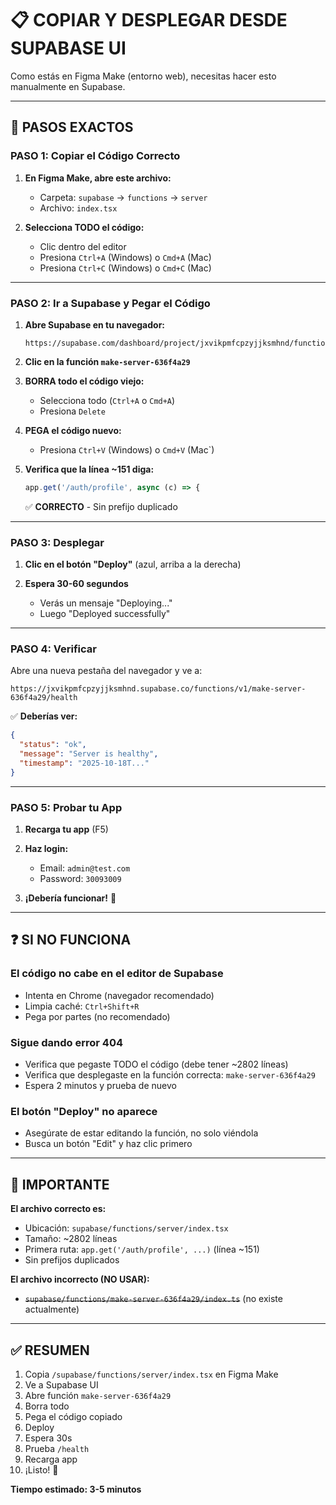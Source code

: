 # 📋 COPIAR Y DESPLEGAR DESDE SUPABASE UI

Como estás en Figma Make (entorno web), necesitas hacer esto manualmente en Supabase.

---

## 🚀 PASOS EXACTOS

### PASO 1: Copiar el Código Correcto

1. **En Figma Make, abre este archivo:**
   - Carpeta: `supabase` → `functions` → `server`
   - Archivo: `index.tsx`

2. **Selecciona TODO el código:**
   - Clic dentro del editor
   - Presiona `Ctrl+A` (Windows) o `Cmd+A` (Mac)
   - Presiona `Ctrl+C` (Windows) o `Cmd+C` (Mac)

---

### PASO 2: Ir a Supabase y Pegar el Código

1. **Abre Supabase en tu navegador:**
   ```
   https://supabase.com/dashboard/project/jxvikpmfcpzyjjksmhnd/functions
   ```

2. **Clic en la función `make-server-636f4a29`**

3. **BORRA todo el código viejo:**
   - Selecciona todo (`Ctrl+A` o `Cmd+A`)
   - Presiona `Delete`

4. **PEGA el código nuevo:**
   - Presiona `Ctrl+V` (Windows) o `Cmd+V` (Mac`)

5. **Verifica que la línea ~151 diga:**
   ```typescript
   app.get('/auth/profile', async (c) => {
   ```
   ✅ **CORRECTO** - Sin prefijo duplicado

---

### PASO 3: Desplegar

1. **Clic en el botón "Deploy"** (azul, arriba a la derecha)

2. **Espera 30-60 segundos**
   - Verás un mensaje "Deploying..."
   - Luego "Deployed successfully"

---

### PASO 4: Verificar

Abre una nueva pestaña del navegador y ve a:

```
https://jxvikpmfcpzyjjksmhnd.supabase.co/functions/v1/make-server-636f4a29/health
```

✅ **Deberías ver:**
```json
{
  "status": "ok",
  "message": "Server is healthy",
  "timestamp": "2025-10-18T..."
}
```

---

### PASO 5: Probar tu App

1. **Recarga tu app** (F5)
2. **Haz login:**
   - Email: `admin@test.com`
   - Password: `30093009`

3. **¡Debería funcionar!** 🎉

---

## ❓ SI NO FUNCIONA

### El código no cabe en el editor de Supabase

- Intenta en Chrome (navegador recomendado)
- Limpia caché: `Ctrl+Shift+R`
- Pega por partes (no recomendado)

### Sigue dando error 404

- Verifica que pegaste TODO el código (debe tener ~2802 líneas)
- Verifica que desplegaste en la función correcta: `make-server-636f4a29`
- Espera 2 minutos y prueba de nuevo

### El botón "Deploy" no aparece

- Asegúrate de estar editando la función, no solo viéndola
- Busca un botón "Edit" y haz clic primero

---

## 📝 IMPORTANTE

**El archivo correcto es:**
- Ubicación: `supabase/functions/server/index.tsx`
- Tamaño: ~2802 líneas
- Primera ruta: `app.get('/auth/profile', ...)` (línea ~151)
- Sin prefijos duplicados

**El archivo incorrecto (NO USAR):**
- ~~`supabase/functions/make-server-636f4a29/index.ts`~~ (no existe actualmente)

---

## ✅ RESUMEN

1. Copia `/supabase/functions/server/index.tsx` en Figma Make
2. Ve a Supabase UI
3. Abre función `make-server-636f4a29`
4. Borra todo
5. Pega el código copiado
6. Deploy
7. Espera 30s
8. Prueba `/health`
9. Recarga app
10. ¡Listo! 🎉

**Tiempo estimado: 3-5 minutos**
